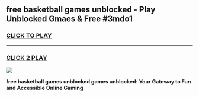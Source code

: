 
## free basketball games unblocked - Play Unblocked Gmaes & Free #3mdo1
<h3>
<a href="https://news.freeplayer.one?title=free_basketball_games_unblocked&ref=24F">CLICK TO PLAY</a></h3>
<hr>

<h3>
<a href="https://news.freeplayer.one?title=free_basketball_games_unblocked&ref=24F">CLICK 2 PLAY</a>
  
</h3>

<a href="https://news.freeplayer.one?title=free_basketball_games_unblocked&ref=24F/"><img src="https://clearcache.store/games.png"></a>


**free basketball games unblocked games unblocked: Your Gateway to Fun and Accessible Online Gaming**

